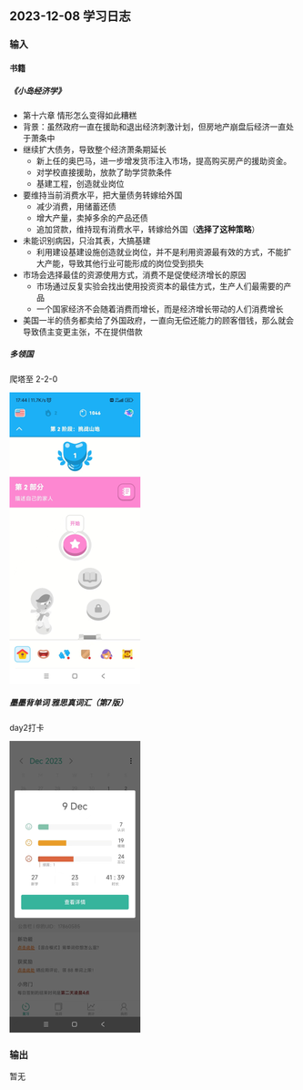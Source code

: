 ## 2023-12-08 学习日志

### 输入

#### 书籍

##### 《小岛经济学》

-  第十六章  情形怎么变得如此糟糕
  - 背景：虽然政府一直在援助和退出经济刺激计划，但房地产崩盘后经济一直处于萧条中
  - 继续扩大债务，导致整个经济萧条期延长
    - 新上任的奥巴马，进一步增发货币注入市场，提高购买房产的援助资金。
    - 对学校直接援助，放款了助学贷款条件
    - 基建工程，创造就业岗位
  - 要维持当前消费水平，把大量债务转嫁给外国
    - 减少消费，用储蓄还债
    - 增大产量，卖掉多余的产品还债
    - 追加贷款，维持现有消费水平，转嫁给外国（**选择了这种策略**）
  - 未能识别病因，只治其表，大搞基建
    - 利用建设基建设施创造就业岗位，并不是利用资源最有效的方式，不能扩大产能，导致其他行业可能形成的岗位受到损失
  - 市场会选择最佳的资源使用方式，消费不是促使经济增长的原因
    - 市场通过反复实验会找出使用投资资本的最佳方式，生产人们最需要的产品
    - 一个国家经济不会随着消费而增长，而是经济增长带动的人们消费增长
  - 美国一半的债务都卖给了外国政府，一直向无偿还能力的顾客借钱，那么就会导致债主变更主张，不在提供借款

##### *多领国*

爬塔至 2-2-0

<img src="../../2023/img/image-20231209174505009.png" alt="image-20231209174505009" style="zoom:50%;" />

##### 墨墨背单词 雅思真词汇（第7版）

day2打卡

<img src="../../2023/img/image-20231209183436853.png" alt="image-20231209183756408" style="zoom:50%;" />

### 输出

暂无

